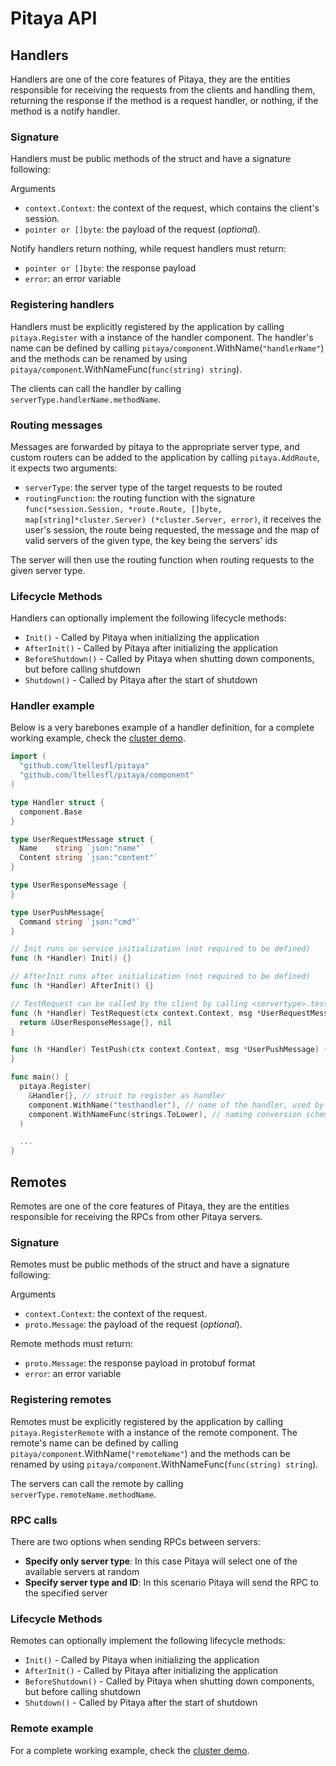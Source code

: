 Pitaya API
==========

## Handlers

Handlers are one of the core features of Pitaya, they are the entities responsible for receiving the requests from the clients and handling them, returning the response if the method is a request handler, or nothing, if the method is a notify handler.

### Signature

Handlers must be public methods of the struct and have a signature following:

Arguments
* `context.Context`: the context of the request, which contains the client's session.
* `pointer or []byte`: the payload of the request (_optional_).

Notify handlers return nothing, while request handlers must return:
* `pointer or []byte`: the response payload
* `error`: an error variable


### Registering handlers

Handlers must be explicitly registered by the application by calling `pitaya.Register` with a instance of the handler component. The handler's name can be defined by calling `pitaya/component`.WithName(`"handlerName"`) and the methods can be renamed by using `pitaya/component`.WithNameFunc(`func(string) string`).

The clients can call the handler by calling `serverType.handlerName.methodName`.


### Routing messages

Messages are forwarded by pitaya to the appropriate server type, and custom routers can be added to the application by calling `pitaya.AddRoute`, it expects two arguments:

* `serverType`: the server type of the target requests to be routed
* `routingFunction`: the routing function with the signature `func(*session.Session, *route.Route, []byte, map[string]*cluster.Server) (*cluster.Server, error)`, it receives the user's session, the route being requested, the message and the map of valid servers of the given type, the key being the servers' ids

The server will then use the routing function when routing requests to the given server type.


### Lifecycle Methods

Handlers can optionally implement the following lifecycle methods:

* `Init()` - Called by Pitaya when initializing the application
* `AfterInit()` - Called by Pitaya after initializing the application
* `BeforeShutdown()` - Called by Pitaya when shutting down components, but before calling shutdown
* `Shutdown()` - Called by Pitaya after the start of shutdown


### Handler example

Below is a very barebones example of a handler definition, for a complete working example, check the [cluster demo](https://github.com/ltellesfl/pitaya/tree/master/examples/demo/cluster).

```go
import (
  "github.com/ltellesfl/pitaya"
  "github.com/ltellesfl/pitaya/component"
)

type Handler struct {
  component.Base
}

type UserRequestMessage struct {
  Name    string `json:"name"`
  Content string `json:"content"`
}

type UserResponseMessage {
}

type UserPushMessage{
  Command string `json:"cmd"`
}

// Init runs on service initialization (not required to be defined)
func (h *Handler) Init() {}

// AfterInit runs after initialization (not required to be defined)
func (h *Handler) AfterInit() {}

// TestRequest can be called by the client by calling <servertype>.testhandler.testrequest
func (h *Handler) TestRequest(ctx context.Context, msg *UserRequestMessage) (*UserResponseMessage, error) {
  return &UserResponseMessage{}, nil
}

func (h *Handler) TestPush(ctx context.Context, msg *UserPushMessage) {
}

func main() {
  pitaya.Register(
    &Handler{}, // struct to register as handler
    component.WithName("testhandler"), // name of the handler, used by the clients
    component.WithNameFunc(strings.ToLower), // naming conversion scheme to be used by the clients
  )

  ...
}

```

## Remotes

Remotes are one of the core features of Pitaya, they are the entities responsible for receiving the RPCs from other Pitaya servers.

### Signature

Remotes must be public methods of the struct and have a signature following:

Arguments
* `context.Context`: the context of the request.
* `proto.Message`: the payload of the request (_optional_).

Remote methods must return:
* `proto.Message`: the response payload in protobuf format
* `error`: an error variable


### Registering remotes

Remotes must be explicitly registered by the application by calling `pitaya.RegisterRemote` with a instance of the remote component. The remote's name can be defined by calling `pitaya/component`.WithName(`"remoteName"`) and the methods can be renamed by using `pitaya/component`.WithNameFunc(`func(string) string`).

The servers can call the remote by calling `serverType.remoteName.methodName`.


### RPC calls

There are two options when sending RPCs between servers:
* **Specify only server type**: In this case Pitaya will select one of the available servers at random
* **Specify server type and ID**: In this scenario Pitaya will send the RPC to the specified server


### Lifecycle Methods

Remotes can optionally implement the following lifecycle methods:

* `Init()` - Called by Pitaya when initializing the application
* `AfterInit()` - Called by Pitaya after initializing the application
* `BeforeShutdown()` - Called by Pitaya when shutting down components, but before calling shutdown
* `Shutdown()` - Called by Pitaya after the start of shutdown

### Remote example

For a complete working example, check the [cluster demo](https://github.com/ltellesfl/pitaya/tree/master/examples/demo/cluster).
